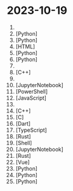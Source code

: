 # 2023-10-19

1. [](https://github.comundefined "Explain complex systems using visuals and simple terms. Help you prepare for system design interviews.") 
2. [](https://github.comundefined "Teaching LLMs memory management for unbounded context 📚🦙") [Python]
3. [](https://github.comundefined "") [Python]
4. [](https://github.comundefined "Omnivore is a complete, open source read-it-later solution for people who like reading.") [HTML]
5. [](https://github.comundefined "🚀🧠💬 Supercharged Custom Instructions for ChatGPT (non-coding) and ChatGPT Advanced Data Analysis (coding).") [Python]
6. [](https://github.comundefined "🌟 The Multi-Agent Framework: Given one line Requirement, return PRD, Design, Tasks, Repo") [Python]
7. [](https://github.comundefined "A curated list of free courses & certifications.") 
8. [](https://github.comundefined "") [C++]
9. [](https://github.comundefined "، تمام منابع آموزشی معرفی شده رایگان هستن برای اینکه هیچکس به خاطر نداشتن پول از آموزش عقب نمونه") 
10. [](https://github.comundefined "Playing Pokemon Red with Reinforcement Learning") [JupyterNotebook]
11. [](https://github.comundefined "game of active directory") [PowerShell]
12. [](https://github.comundefined "Removes The Ad blocker are not allowed on Youtube") [JavaScript]
13. [](https://github.comundefined "A list of Free Software network services and web applications which can be hosted on your own servers") 
14. [](https://github.comundefined "MiniOB is a compact database that assists developers in understanding the fundamental workings of a database.") [C++]
15. [](https://github.comundefined "Cockpit is a web-based graphical interface for servers.") [C]
16. [](https://github.comundefined "An open source cross-platform alternative to AirDrop") [Dart]
17. [](https://github.comundefined "Build your React-based CRUD applications, without constraints. 🌟 Star to support our work!") [TypeScript]
18. [](https://github.comundefined "Cross-platform Rust rewrite of the GNU coreutils") [Rust]
19. [](https://github.comundefined "A black hole for Internet advertisements") [Shell]
20. [](https://github.comundefined "4D Gaussian Splatting for Real-Time Dynamic Scene Rendering") [JupyterNotebook]
21. [](https://github.comundefined "A blazing fast inference solution for text embeddings models") [Rust]
22. [](https://github.comundefined "An alternative privacy-friendly YouTube frontend which is efficient by design.") [Vue]
23. [](https://github.comundefined "A Django content management system focused on flexibility and user experience") [Python]
24. [](https://github.comundefined "All Algorithms implemented in Python") [Python]
25. [](https://github.comundefined "Open-sourced codes for MiniGPT-4 and MiniGPT-v2") [Python]
